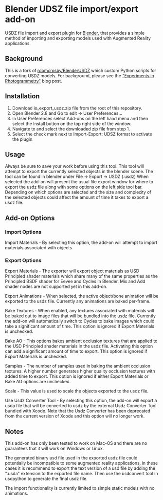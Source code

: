 # Blender UDSZ file import/export add-on

USDZ file import and export plugin for [Blender](https://www.blender.org), that provides a simple method of importing and exporting models used with Augmented Reality applications.

## Background

This is a fork of [robmcrosby/BlenderUSDZ](https://github.com/sfomuseum/BlenderUSDZ/tree/main) which custom Python scripts for converting USDZ models. For background, please see the ["Experiments in Photogrammetry"](https://millsfield.sfomuseum.org/blog/2023/11/29/3d/) blog post. 

## Installation

1. Download io_export_usdz.zip file from the root of this repository.
2. Open Blender 2.8  and Go to edit -> User Preferences...
3. In User Preferences select Add-ons on the left hand menu and then select the Install button on the top right side of the window.
4. Navigate to and select the downloaded zip file from step 1.
5. Select the check mark next to Import-Export: UDSZ format to activate the plugin.


## Usage

Always be sure to save your work before using this tool.
This tool will attempt to export the currently selected objects in the blender scene. 
The tool can be found in blender under File -> Export -> USDZ (.usdz)
When selected the add-on will present the usual file export window for where to export the  usdz file along with some options on the left side tool bar.
Depending on which options are selected and the size and complexity of the selected objects could affect the amount of time it takes to export a usdz file.


## Add-on Options

### Import Options

Import Materials - By selecting this option, the add-on will attempt to import materials associated with objects.

### Export Options

Export Materials - The exporter will export object materials as USD Principled shader materials which share many of the same properties as the Principled BSDF shader for Eevee and Cycles in Blender. Mix and Add shader nodes are not supported yet in this add-on.

Export Animations - When selected, the active object/bone animation will be exported to the usdz file. Currently any animations are baked per-frame.

Bake Textures - When enabled, any textures associated with materials will be baked out to image files that will be bundled into the usdz file. Currently the add-on will automatically switch to Cycles to bake images which could take a significant amount of time. This option is ignored if Export Materials is unchecked.

Bake AO - This options bakes ambient occlusion textures that are applied to the USD Principled shader materials in the usdz file. Activating this option can add a significant amount of time to export. This option is ignored if Export Materials is unchecked.

Samples - The number of samples used in baking the ambient occlusion textures. A higher number generates higher quality occlusion textures with added time to export. This option is ignored if either Export Materials or Bake AO options are unchecked.

Scale - This value is used to scale the objects exported to the usdz file.

Use Usdz Converter Tool - By selecting this option, the add-on will export a usda file that will be converted to usdz by the external Usdz Converter Tool bundled with Xcode. Note that the Usdz Converter has been deprecated from the current version of Xcode and this option will no longer work.

## Notes

This add-on has only been tested to work on Mac-OS and there are no guarantees that it will work on Windows or Linux.

The generated binary usd file used in the exported usdz file could potentially be incompatible to some augmented reality applications, in these cases it is recommend to export the text version of a usd file by adding the ".usda" extension to the exported file name. Then use the usdconvert tool in usdpython to generate the final usdz file.

The import functionality is currently limited to simple static models with no animations.

